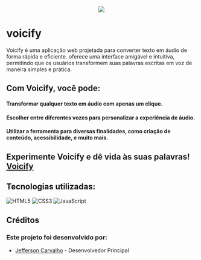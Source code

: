 <div align="center">
  <img src="https://i.imgur.com/eXZxon9.png"/>
</div>

# voicify

Voicify é uma aplicação web projetada para converter texto em áudio de forma rápida e eficiente. oferece uma interface amigável e intuitiva, permitindo que os usuários transformem suas palavras escritas em voz de maneira simples e prática.

## Com Voicify, você pode:

#### Transformar qualquer texto em áudio com apenas um clique.

#### Escolher entre diferentes vozes para personalizar a experiência de áudio.

#### Utilizar a ferramenta para diversas finalidades, como criação de conteúdo, acessibilidade, e muito mais.

## Experimente Voicify e dê vida às suas palavras! [Voicify](https://jeffersonmatias.github.io/voicify/)

## Tecnologias utilizadas:

![HTML5](https://img.shields.io/badge/html5-%23E34F26.svg?style=for-the-badge&logo=html5&logoColor=white)
![CSS3](https://img.shields.io/badge/css3-%231572B6.svg?style=for-the-badge&logo=css3&logoColor=white)
![JavaScript](https://img.shields.io/badge/javascript-%23323330.svg?style=for-the-badge&logo=javascript&logoColor=%23F7DF1E)

## Créditos

### Este projeto foi desenvolvido por:

- [Jefferson Carvalho](https://www.linkedin.com/in/jefferson-carvalho-dev/) - Desenvolvedor Principal
